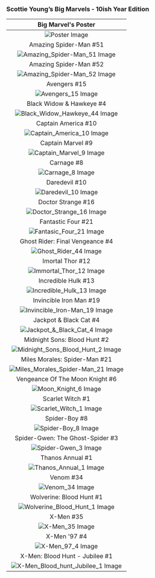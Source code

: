 ### Scottie Young’s Big Marvels - 10ish Year Edition

|                                          Big Marvel's Poster                                         |
|:----------------------------------------------------------------------------------------------------:|
|         ![Poster Image](/assets/images/prj_big_marvels/Skottie_Youngs_Big_Marvel_Poster.jpg)         |
|                                        Amazing Spider-Man #51                                        |
|       ![Amazing_Spider-Man_51 Image](/assets/images/prj_big_marvels/Amazing_Spider-Man_51.jpg)       |
|                                        Amazing Spider-Man #52                                        |
|       ![Amazing_Spider-Man_52 Image](/assets/images/prj_big_marvels/Amazing_Spider-Man_52.jpg)       |
|                                             Avengers #15                                             |
|                 ![Avengers_15 Image](/assets/images/prj_big_marvels/Avengers_15.jpg)                 |
|                                     Black Widow &amp; Hawkeye #4                                     |
|   ![Black_Widow_Hawkeye_44 Image](/assets/images/prj_big_marvels/Black_Widow_Hawkeye_44.jpg)         |
|                                          Captain America #10                                         |
|          ![Captain_America_10 Image](/assets/images/prj_big_marvels/Captain_America_10.jpg)          |
|                                           Captain Marvel #9                                          |
|            ![Captain_Marvel_9 Image](/assets/images/prj_big_marvels/Captain_Marvel_9.jpg)            |
|                                              Carnage #8                                              |
|                   ![Carnage_8 Image](/assets/images/prj_big_marvels/Carnage_8.jpg)                   |
|                                             Daredevil #10                                            |
|                ![Daredevil_10 Image](/assets/images/prj_big_marvels/Daredevil_10.jpg)                |
|                                          Doctor Strange #16                                          |
|           ![Doctor_Strange_16 Image](/assets/images/prj_big_marvels/Doctor_Strange_16.jpg)           |
|                                          Fantastic Four #21                                          |
|            ![Fantasic_Four_21 Image](/assets/images/prj_big_marvels/Fantasic_Four_21.jpg)            |
|                                    Ghost Rider: Final Vengeance #4                                   |
|              ![Ghost_Rider_44 Image](/assets/images/prj_big_marvels/Ghost_Rider_44.jpg)              |
|                                           Imortal Thor #12                                           |
|            ![Immortal_Thor_12 Image](/assets/images/prj_big_marvels/Immortal_Thor_12.jpg)            |
|                                          Incredible Hulk #13                                         |
|          ![Incredible_Hulk_13 Image](/assets/images/prj_big_marvels/Incredible_Hulk_13.jpg)          |
|                                        Invincible Iron Man #19                                       |
|      ![Invincible_Iron-Man_19 Image](/assets/images/prj_big_marvels/Invincible_Iron-Man_19.jpg)      |
|                                      Jackpot &amp; Black Cat #4                                      |
|   ![Jackpot_&amp;_Black_Cat_4 Image](/assets/images/prj_big_marvels/Jackpot_Black_Cat_4.jpg)   |
|                                     Midnight Sons: Blood Hunt #2                                     |
|  ![Midnight_Sons_Blood_Hunt_2 Image](/assets/images/prj_big_marvels/Midnight_Sons_Blood_Hunt_2.jpg)  |
|                                     Miles Morales: Spider-Man #21                                    |
| ![Miles_Morales_Spider-Man_21 Image](/assets/images/prj_big_marvels/Miles_Morales_Spider-Man_21.jpg) |
|                                    Vengeance Of The Moon Knight #6                                   |
|               ![Moon_Knight_6 Image](/assets/images/prj_big_marvels/Moon_Knight_6.jpg)               |
|                                           Scarlet Witch #1                                           |
|             ![Scarlet_Witch_1 Image](/assets/images/prj_big_marvels/Scarlet_Witch_1.jpg)             |
|                                             Spider-Boy #8                                            |
|                ![Spider-Boy_8 Image](/assets/images/prj_big_marvels/Spider-Boy_8.jpg)                |
|                                   Spider-Gwen: The Ghost-Spider #3                                   |
|               ![Spider-Gwen_3 Image](/assets/images/prj_big_marvels/Spider-Gwen_3.jpg)               |
|                                           Thanos Annual #1                                           |
|             ![Thanos_Annual_1 Image](/assets/images/prj_big_marvels/Thanos_Annual_1.jpg)             |
|                                               Venom #34                                              |
|                    ![Venom_34 Image](/assets/images/prj_big_marvels/Venom_34.jpg)                    |
|                                       Wolverine: Blood Hunt #1                                       |
|      ![Wolverine_Blood_Hunt_1 Image](/assets/images/prj_big_marvels/Wolverine_Blood_Hunt_1.jpg)      |
|                                               X-Men #35                                              |
|                    ![X-Men_35 Image](/assets/images/prj_big_marvels/X-Men_35.jpg)                    |
|                                             X-Men '97 #4                                             |
|                  ![X-Men_97_4 Image](/assets/images/prj_big_marvels/X-Men_97_4.jpg)                  |
|                                    X-Men: Blood Hunt - Jubilee #1                                    |
|  ![X-Men_Blood_hunt_Jubilee_1 Image](/assets/images/prj_big_marvels/X-Men_Blood_hunt_Jubilee_1.jpg)  |
